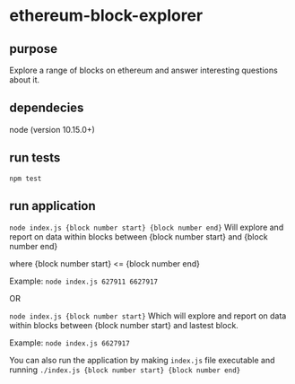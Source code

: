 # ethereum-block-explorer

## purpose
Explore a range of blocks on ethereum and answer interesting questions about it.

## dependecies
node (version 10.15.0+)

## run tests
`npm test`

## run application
`node index.js {block number start} {block number end}`
Will explore and report on data within blocks between {block number start} and {block number end}

where {block number start} <= {block number end}

Example: `node index.js 627911 6627917`

OR

`node index.js {block number start}`
Which will explore and report on data within blocks between {block number start} and lastest block.

Example: `node index.js 6627917`

You can also run the application by making `index.js` file executable and running `./index.js {block number start} {block number end}`